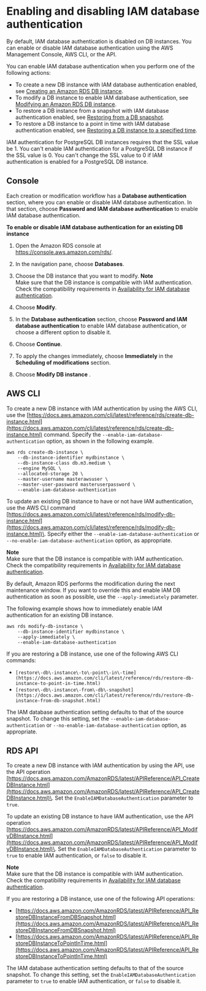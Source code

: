 # Enabling and disabling IAM database authentication<a name="UsingWithRDS.IAMDBAuth.Enabling"></a>

By default, IAM database authentication is disabled on DB instances\. You can enable or disable IAM database authentication using the AWS Management Console, AWS CLI, or the API\.

You can enable IAM database authentication when you perform one of the following actions:
+ To create a new DB instance with IAM database authentication enabled, see [Creating an Amazon RDS DB instance](USER_CreateDBInstance.md)\.
+ To modify a DB instance to enable IAM database authentication, see [Modifying an Amazon RDS DB instance](Overview.DBInstance.Modifying.md)\.
+ To restore a DB instance from a snapshot with IAM database authentication enabled, see [Restoring from a DB snapshot](USER_RestoreFromSnapshot.md)\.
+ To restore a DB instance to a point in time with IAM database authentication enabled, see [Restoring a DB instance to a specified time](USER_PIT.md)\.

IAM authentication for PostgreSQL DB instances requires that the SSL value be 1\. You can't enable IAM authentication for a PostgreSQL DB instance if the SSL value is 0\. You can't change the SSL value to 0 if IAM authentication is enabled for a PostgreSQL DB instance\. 

## Console<a name="UsingWithRDS.IAMDBAuth.Enabling.Console"></a>

Each creation or modification workflow has a **Database authentication** section, where you can enable or disable IAM database authentication\. In that section, choose **Password and IAM database authentication** to enable IAM database authentication\.

**To enable or disable IAM database authentication for an existing DB instance**

1. Open the Amazon RDS console at [https://console\.aws\.amazon\.com/rds/](https://console.aws.amazon.com/rds/)\.

1. In the navigation pane, choose **Databases**\.

1. Choose the DB instance that you want to modify\.
**Note**  
 Make sure that the DB instance is compatible with IAM authentication\. Check the compatibility requirements in [Availability for IAM database authentication](UsingWithRDS.IAMDBAuth.md#UsingWithRDS.IAMDBAuth.Availability)\.

1. Choose **Modify**\.

1. In the **Database authentication** section, choose **Password and IAM database authentication** to enable IAM database authentication, or choose a different option to disable it\.

1. Choose **Continue**\.

1. To apply the changes immediately, choose **Immediately** in the **Scheduling of modifications** section\.

1. Choose **Modify DB instance** \.

## AWS CLI<a name="UsingWithRDS.IAMDBAuth.Enabling.CLI"></a>

To create a new DB instance with IAM authentication by using the AWS CLI, use the [https://docs.aws.amazon.com/cli/latest/reference/rds/create-db-instance.html](https://docs.aws.amazon.com/cli/latest/reference/rds/create-db-instance.html) command\. Specify the `--enable-iam-database-authentication` option, as shown in the following example\.

```
aws rds create-db-instance \
    --db-instance-identifier mydbinstance \
    --db-instance-class db.m3.medium \
    --engine MySQL \
    --allocated-storage 20 \
    --master-username masterawsuser \
    --master-user-password masteruserpassword \
    --enable-iam-database-authentication
```

To update an existing DB instance to have or not have IAM authentication, use the AWS CLI command [https://docs.aws.amazon.com/cli/latest/reference/rds/modify-db-instance.html](https://docs.aws.amazon.com/cli/latest/reference/rds/modify-db-instance.html)\. Specify either the `--enable-iam-database-authentication` or `--no-enable-iam-database-authentication` option, as appropriate\.

**Note**  
 Make sure that the DB instance is compatible with IAM authentication\. Check the compatibility requirements in [Availability for IAM database authentication](UsingWithRDS.IAMDBAuth.md#UsingWithRDS.IAMDBAuth.Availability)\.

By default, Amazon RDS performs the modification during the next maintenance window\. If you want to override this and enable IAM DB authentication as soon as possible, use the `--apply-immediately` parameter\. 

The following example shows how to immediately enable IAM authentication for an existing DB instance\.

```
aws rds modify-db-instance \
    --db-instance-identifier mydbinstance \
    --apply-immediately \
    --enable-iam-database-authentication
```

If you are restoring a DB instance, use one of the following AWS CLI commands:
+ `[restore\-db\-instance\-to\-point\-in\-time](https://docs.aws.amazon.com/cli/latest/reference/rds/restore-db-instance-to-point-in-time.html)`
+ `[restore\-db\-instance\-from\-db\-snapshot](https://docs.aws.amazon.com/cli/latest/reference/rds/restore-db-instance-from-db-snapshot.html)`

The IAM database authentication setting defaults to that of the source snapshot\. To change this setting, set the `--enable-iam-database-authentication` or `--no-enable-iam-database-authentication` option, as appropriate\.

## RDS API<a name="UsingWithRDS.IAMDBAuth.Enabling.API"></a>

To create a new DB instance with IAM authentication by using the API, use the API operation [https://docs.aws.amazon.com/AmazonRDS/latest/APIReference/API_CreateDBInstance.html](https://docs.aws.amazon.com/AmazonRDS/latest/APIReference/API_CreateDBInstance.html)\. Set the `EnableIAMDatabaseAuthentication` parameter to `true`\.

To update an existing DB instance to have IAM authentication, use the API operation [https://docs.aws.amazon.com/AmazonRDS/latest/APIReference/API_ModifyDBInstance.html](https://docs.aws.amazon.com/AmazonRDS/latest/APIReference/API_ModifyDBInstance.html)\. Set the `EnableIAMDatabaseAuthentication` parameter to `true` to enable IAM authentication, or `false` to disable it\.

**Note**  
 Make sure that the DB instance is compatible with IAM authentication\. Check the compatibility requirements in [Availability for IAM database authentication](UsingWithRDS.IAMDBAuth.md#UsingWithRDS.IAMDBAuth.Availability)\.

If you are restoring a DB instance, use one of the following API operations:
+ [https://docs.aws.amazon.com/AmazonRDS/latest/APIReference/API_RestoreDBInstanceFromDBSnapshot.html](https://docs.aws.amazon.com/AmazonRDS/latest/APIReference/API_RestoreDBInstanceFromDBSnapshot.html)
+  [https://docs.aws.amazon.com/AmazonRDS/latest/APIReference/API_RestoreDBInstanceToPointInTime.html](https://docs.aws.amazon.com/AmazonRDS/latest/APIReference/API_RestoreDBInstanceToPointInTime.html)

The IAM database authentication setting defaults to that of the source snapshot\. To change this setting, set the `EnableIAMDatabaseAuthentication` parameter to `true` to enable IAM authentication, or `false` to disable it\.
